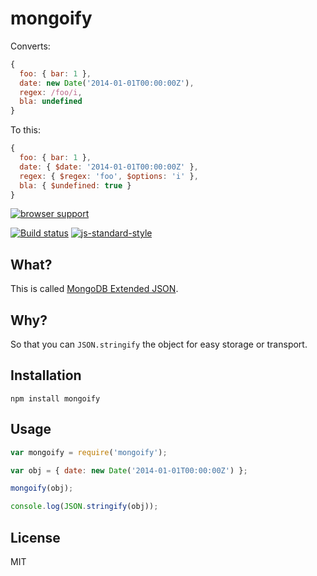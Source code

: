 # mongoify

Converts:

```js
{
  foo: { bar: 1 },
  date: new Date('2014-01-01T00:00:00Z'),
  regex: /foo/i,
  bla: undefined
}
```

To this:

```js
{
  foo: { bar: 1 },
  date: { $date: '2014-01-01T00:00:00Z' },
  regex: { $regex: 'foo', $options: 'i' },
  bla: { $undefined: true }
}
```

[![browser support](https://ci.testling.com/watson/mongoify.png) ](https://ci.testling.com/watson/mongoify)

[![Build status](https://travis-ci.org/watson/mongoify.svg?branch=master)](https://travis-ci.org/watson/mongoify)
[![js-standard-style](https://img.shields.io/badge/code%20style-standard-brightgreen.svg?style=flat)](https://github.com/feross/standard)

## What?

This is called [MongoDB Extended
JSON](http://docs.mongodb.org/manual/reference/mongodb-extended-json/).

## Why?

So that you can `JSON.stringify` the object for easy storage or
transport.

## Installation

```
npm install mongoify
```

## Usage

```js
var mongoify = require('mongoify');

var obj = { date: new Date('2014-01-01T00:00:00Z') };

mongoify(obj);

console.log(JSON.stringify(obj));
```

## License

MIT
